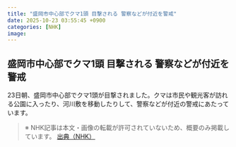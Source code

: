 ```yaml
---
title: "盛岡市中心部でクマ1頭 目撃される 警察などが付近を警戒"
date: 2025-10-23 03:55:45 +0900
categories: [NHK]
image: 
---
```

## 盛岡市中心部でクマ1頭 目撃される 警察などが付近を警戒

23日朝、盛岡市中心部でクマ1頭が目撃されました。クマは市民や観光客が訪れる公園に入ったり、河川敷を移動したりして、警察などが付近の警戒にあたっています。

> ※ NHK記事は本文・画像の転載が許可されていないため、概要のみ掲載しています。
[出典（NHK）](http://www3.nhk.or.jp/news/html/20251023/k10014956881000.html)
